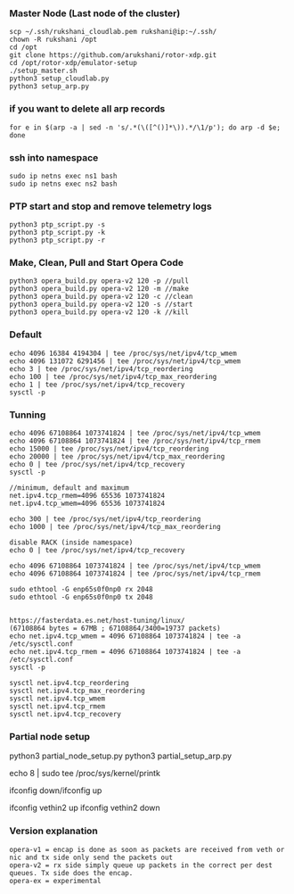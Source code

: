 ### Master Node (Last node of the cluster)

```
scp ~/.ssh/rukshani_cloudlab.pem rukshani@ip:~/.ssh/
chown -R rukshani /opt
cd /opt
git clone https://github.com/arukshani/rotor-xdp.git
cd /opt/rotor-xdp/emulator-setup
./setup_master.sh
python3 setup_cloudlab.py
python3 setup_arp.py
```

### if you want to delete all arp records
```
for e in $(arp -a | sed -n 's/.*(\([^()]*\)).*/\1/p'); do arp -d $e; done
```

### ssh into namespace
```
sudo ip netns exec ns1 bash
sudo ip netns exec ns2 bash
```

### PTP start and stop and remove telemetry logs
```
python3 ptp_script.py -s 
python3 ptp_script.py -k 
python3 ptp_script.py -r
```

### Make, Clean, Pull and Start Opera Code
```
python3 opera_build.py opera-v2 120 -p //pull
python3 opera_build.py opera-v2 120 -m //make
python3 opera_build.py opera-v2 120 -c //clean
python3 opera_build.py opera-v2 120 -s //start
python3 opera_build.py opera-v2 120 -k //kill
```

### Default
```
echo 4096 16384 4194304 | tee /proc/sys/net/ipv4/tcp_wmem
echo 4096 131072 6291456 | tee /proc/sys/net/ipv4/tcp_wmem
echo 3 | tee /proc/sys/net/ipv4/tcp_reordering
echo 100 | tee /proc/sys/net/ipv4/tcp_max_reordering
echo 1 | tee /proc/sys/net/ipv4/tcp_recovery
sysctl -p
```

### Tunning
```
echo 4096 67108864 1073741824 | tee /proc/sys/net/ipv4/tcp_wmem
echo 4096 67108864 1073741824 | tee /proc/sys/net/ipv4/tcp_rmem
echo 15000 | tee /proc/sys/net/ipv4/tcp_reordering
echo 20000 | tee /proc/sys/net/ipv4/tcp_max_reordering
echo 0 | tee /proc/sys/net/ipv4/tcp_recovery
sysctl -p

//minimum, default and maximum
net.ipv4.tcp_rmem=4096 65536 1073741824 
net.ipv4.tcp_wmem=4096 65536 1073741824

echo 300 | tee /proc/sys/net/ipv4/tcp_reordering
echo 1000 | tee /proc/sys/net/ipv4/tcp_max_reordering

disable RACK (inside namespace)
echo 0 | tee /proc/sys/net/ipv4/tcp_recovery

echo 4096 67108864 1073741824 | tee /proc/sys/net/ipv4/tcp_wmem
echo 4096 67108864 1073741824 | tee /proc/sys/net/ipv4/tcp_rmem

sudo ethtool -G enp65s0f0np0 rx 2048
sudo ethtool -G enp65s0f0np0 tx 2048


https://fasterdata.es.net/host-tuning/linux/
(67108864 bytes = 67MB ; 67108864/3400=19737 packets)
echo net.ipv4.tcp_wmem = 4096 67108864 1073741824 | tee -a /etc/sysctl.conf
echo net.ipv4.tcp_rmem = 4096 67108864 1073741824 | tee -a /etc/sysctl.conf
sysctl -p

sysctl net.ipv4.tcp_reordering
sysctl net.ipv4.tcp_max_reordering
sysctl net.ipv4.tcp_wmem
sysctl net.ipv4.tcp_rmem
sysctl net.ipv4.tcp_recovery
```

### Partial node setup
python3 partial_node_setup.py
python3 partial_setup_arp.py

echo 8 | sudo tee /proc/sys/kernel/printk

ifconfig down/ifconfig up

ifconfig vethin2 up
ifconfig vethin2 down

### Version explanation
```
opera-v1 = encap is done as soon as packets are received from veth or nic and tx side only send the packets out
opera-v2 = rx side simply queue up packets in the correct per dest queues. Tx side does the encap.
opera-ex = experimental
```
